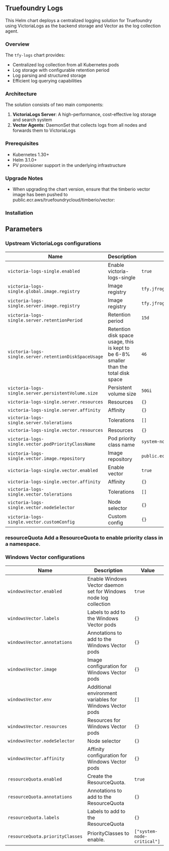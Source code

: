 ## Truefoundry Logs 
This Helm chart deploys a centralized logging solution for Truefoundry using VictoriaLogs as the backend storage and Vector as the log collection agent.

### Overview

The `tfy-logs` chart provides:

- Centralized log collection from all Kubernetes pods
- Log storage with configurable retention period
- Log parsing and structured storage
- Efficient log querying capabilities

### Architecture

The solution consists of two main components:

1. **VictoriaLogs Server**: A high-performance, cost-effective log storage and search system
2. **Vector Agents**: DaemonSet that collects logs from all nodes and forwards them to VictoriaLogs

### Prerequisites

- Kubernetes 1.30+
- Helm 3.1.0+
- PV provisioner support in the underlying infrastructure

### Upgrade Notes
- When upgrading the chart version, ensure that the timberio vector image has been pushed to public.ecr.aws/truefoundrycloud/timberio/vector:<version>

### Installation

## Parameters

### Upstream VictoriaLogs configurations

| Name                                                  | Description                                                                           | Value                                             |
| ----------------------------------------------------- | ------------------------------------------------------------------------------------- | ------------------------------------------------- |
| `victoria-logs-single.enabled`                        | Enable victoria-logs-single                                                           | `true`                                            |
| `victoria-logs-single.global.image.registry`          | Image registry                                                                        | `tfy.jfrog.io/tfy-mirror`                         |
| `victoria-logs-single.server.image.registry`          | Image registry                                                                        | `tfy.jfrog.io/tfy-mirror`                         |
| `victoria-logs-single.server.retentionPeriod`         | Retention period                                                                      | `15d`                                             |
| `victoria-logs-single.server.retentionDiskSpaceUsage` | Retention disk space usage, this is kept to be 6-8% smaller than the total disk space | `46`                                              |
| `victoria-logs-single.server.persistentVolume.size`   | Persistent volume size                                                                | `50Gi`                                            |
| `victoria-logs-single.server.resources`               | Resources                                                                             | `{}`                                              |
| `victoria-logs-single.server.affinity`                | Affinity                                                                              | `{}`                                              |
| `victoria-logs-single.server.tolerations`             | Tolerations                                                                           | `[]`                                              |
| `victoria-logs-single.vector.resources`               | Resources                                                                             | `{}`                                              |
| `victoria-logs-single.vector.podPriorityClassName`    | Pod priority class name                                                               | `system-node-critical`                            |
| `victoria-logs-single.vector.image.repository`        | Image repository                                                                      | `public.ecr.aws/truefoundrycloud/timberio/vector` |
| `victoria-logs-single.vector.enabled`                 | Enable vector                                                                         | `true`                                            |
| `victoria-logs-single.vector.affinity`                | Affinity                                                                              | `{}`                                              |
| `victoria-logs-single.vector.tolerations`             | Tolerations                                                                           | `[]`                                              |
| `victoria-logs-single.vector.nodeSelector`            | Node selector                                                                         | `{}`                                              |
| `victoria-logs-single.vector.customConfig`            | Custom config                                                                         | `{}`                                              |

### resourceQuota Add a ResourceQuota to enable priority class in a namespace.


### Windows Vector configurations

| Name                            | Description                                                      | Value                      |
| ------------------------------- | ---------------------------------------------------------------- | -------------------------- |
| `windowsVector.enabled`         | Enable Windows Vector daemon set for Windows node log collection | `true`                     |
| `windowsVector.labels`          | Labels to add to the Windows Vector pods                         | `{}`                       |
| `windowsVector.annotations`     | Annotations to add to the Windows Vector pods                    | `{}`                       |
| `windowsVector.image`           | Image configuration for Windows Vector pods                      | `{}`                       |
| `windowsVector.env`             | Additional environment variables for Windows Vector pods         | `[]`                       |
| `windowsVector.resources`       | Resources for Windows Vector pods                                | `{}`                       |
| `windowsVector.nodeSelector`    | Node selector                                                    | `{}`                       |
| `windowsVector.affinity`        | Affinity configuration for Windows Vector pods                   | `{}`                       |
| `resourceQuota.enabled`         | Create the ResourceQuota.                                        | `true`                     |
| `resourceQuota.annotations`     | Annotations to add to the ResourceQuota                          | `{}`                       |
| `resourceQuota.labels`          | Labels to add to the ResourceQuota                               | `{}`                       |
| `resourceQuota.priorityClasses` | PriorityClasses to enable.                                       | `["system-node-critical"]` |
